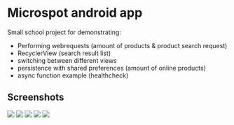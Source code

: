 # Microspot android app
Small school project for demonstrating:
- Performing webrequests (amount of products & product search request) 
- RecyclerView (search result list)
- switching between different views
- persistence with shared preferences (amount of online products)
- async function example (healthcheck)

## Screenshots
![](/doc/screenshot_home_1.png)
![](/doc/screenshot_home_2.png)
![](/doc/screenshot_menu.png)
![](/doc/screenshot_search.png)
![](/doc/screenshot_search_link.png)
